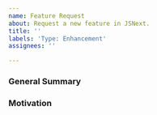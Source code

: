 ```yaml
---
name: Feature Request
about: Request a new feature in JSNext.
title: ''
labels: 'Type: Enhancement'
assignees: ''

---
```


<!--
Please ensure that you check the latest version of JSNext to see if your feature 
has been implemented.
-->

### General Summary
<!--
- Describe the feature you are requesting.
-->

### Motivation
<!--
- A description of the motivation for adding this feature to JSNext.
- Ideally this would include use-cases that support the feature.
-->
